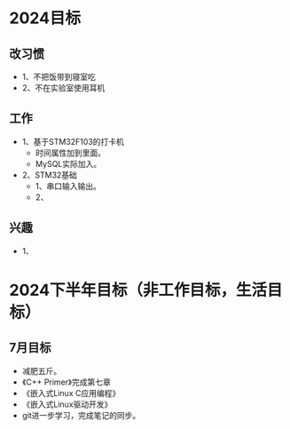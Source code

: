 # 2024目标
## 改习惯
- 1、不把饭带到寝室吃
- 2、不在实验室使用耳机
## 工作
- 1、基于STM32F103的打卡机
  - 时间属性加到里面。
  - MySQL实际加入。
- 2、STM32基础
  - 1、串口输入输出。
  - 2、
## 兴趣
- 1、

# 2024下半年目标（非工作目标，生活目标）
## 7月目标
- 减肥五斤。
- 《C++ Primer》完成第七章
- 《嵌入式Linux C应用编程》
- 《嵌入式Linux驱动开发》
- git进一步学习，完成笔记的同步。
